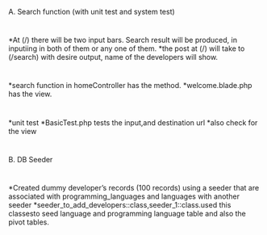 A. Search function (with unit test and system test)
#
*At (/) there will be two input bars. Search result will be produced, in inputiing in both of them or any one of them.
*the post at (/) will take to (/search) with desire output, name of the developers will show.
#
*search function in homeController has the method.
*welcome.blade.php has the view.
#
*unit test
*BasicTest.php tests the input,and destination url
*also check for the view
#
#
B. DB Seeder
#
*Created dummy developer’s records (100 records) using a seeder that are  associated with programming_languages and languages with another seeder
*seeder_to_add_developers::class,seeder_1::class.used this  classesto seed language and programming language table and also the pivot tables.
